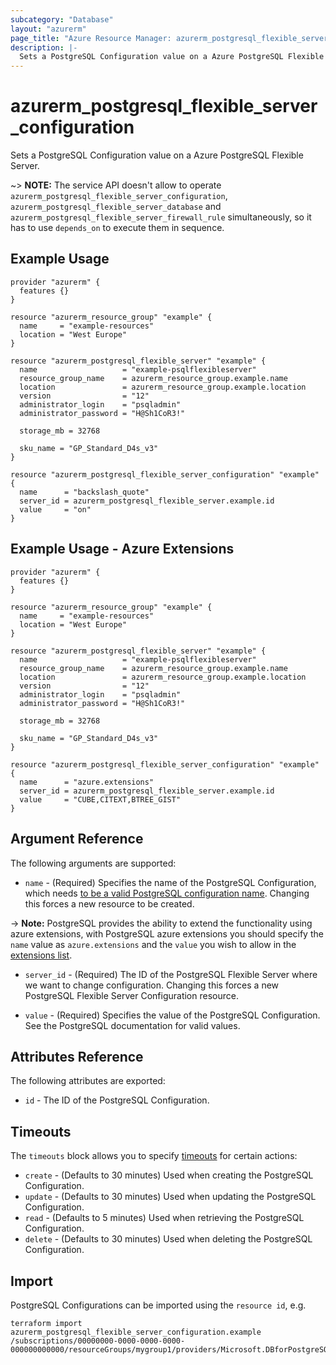```yaml
---
subcategory: "Database"
layout: "azurerm"
page_title: "Azure Resource Manager: azurerm_postgresql_flexible_server_configuration"
description: |-
  Sets a PostgreSQL Configuration value on a Azure PostgreSQL Flexible Server.
---
```


# azurerm_postgresql_flexible_server_configuration

Sets a PostgreSQL Configuration value on a Azure PostgreSQL Flexible Server.

~> **NOTE:** The service API doesn't allow to operate `azurerm_postgresql_flexible_server_configuration`, `azurerm_postgresql_flexible_server_database` and `azurerm_postgresql_flexible_server_firewall_rule` simultaneously, so it has to use `depends_on` to execute them in sequence.

## Example Usage

```hcl
provider "azurerm" {
  features {}
}

resource "azurerm_resource_group" "example" {
  name     = "example-resources"
  location = "West Europe"
}

resource "azurerm_postgresql_flexible_server" "example" {
  name                   = "example-psqlflexibleserver"
  resource_group_name    = azurerm_resource_group.example.name
  location               = azurerm_resource_group.example.location
  version                = "12"
  administrator_login    = "psqladmin"
  administrator_password = "H@Sh1CoR3!"

  storage_mb = 32768

  sku_name = "GP_Standard_D4s_v3"
}

resource "azurerm_postgresql_flexible_server_configuration" "example" {
  name      = "backslash_quote"
  server_id = azurerm_postgresql_flexible_server.example.id
  value     = "on"
}
```

## Example Usage - Azure Extensions

```hcl
provider "azurerm" {
  features {}
}

resource "azurerm_resource_group" "example" {
  name     = "example-resources"
  location = "West Europe"
}

resource "azurerm_postgresql_flexible_server" "example" {
  name                   = "example-psqlflexibleserver"
  resource_group_name    = azurerm_resource_group.example.name
  location               = azurerm_resource_group.example.location
  version                = "12"
  administrator_login    = "psqladmin"
  administrator_password = "H@Sh1CoR3!"

  storage_mb = 32768

  sku_name = "GP_Standard_D4s_v3"
}

resource "azurerm_postgresql_flexible_server_configuration" "example" {
  name      = "azure.extensions"
  server_id = azurerm_postgresql_flexible_server.example.id
  value     = "CUBE,CITEXT,BTREE_GIST"
}
```

## Argument Reference

The following arguments are supported:

* `name` - (Required) Specifies the name of the PostgreSQL Configuration, which needs [to be a valid PostgreSQL configuration name](https://www.postgresql.org/docs/current/static/sql-syntax-lexical.html#SQL-SYNTAX-IDENTIFIER). Changing this forces a new resource to be created.

-> **Note:** PostgreSQL provides the ability to extend the functionality using azure extensions, with PostgreSQL azure extensions you should specify the `name` value as `azure.extensions` and the `value` you wish to allow in the [extensions list](https://docs.microsoft.com/en-us/azure/postgresql/flexible-server/concepts-extensions?WT.mc_id=Portal-Microsoft_Azure_OSSDatabases#postgres-13-extensions).

* `server_id` - (Required) The ID of the PostgreSQL Flexible Server where we want to change configuration. Changing this forces a new PostgreSQL Flexible Server Configuration resource.

* `value` - (Required) Specifies the value of the PostgreSQL Configuration. See the PostgreSQL documentation for valid values.

## Attributes Reference

The following attributes are exported:

* `id` - The ID of the PostgreSQL Configuration.

## Timeouts

The `timeouts` block allows you to specify [timeouts](https://www.terraform.io/language/resources/syntax#operation-timeouts) for certain actions:

* `create` - (Defaults to 30 minutes) Used when creating the PostgreSQL Configuration.
* `update` - (Defaults to 30 minutes) Used when updating the PostgreSQL Configuration.
* `read` - (Defaults to 5 minutes) Used when retrieving the PostgreSQL Configuration.
* `delete` - (Defaults to 30 minutes) Used when deleting the PostgreSQL Configuration.

## Import

PostgreSQL Configurations can be imported using the `resource id`, e.g.

```shell
terraform import azurerm_postgresql_flexible_server_configuration.example /subscriptions/00000000-0000-0000-0000-000000000000/resourceGroups/mygroup1/providers/Microsoft.DBforPostgreSQL/flexibleServers/server1/configurations/configuration1
```

